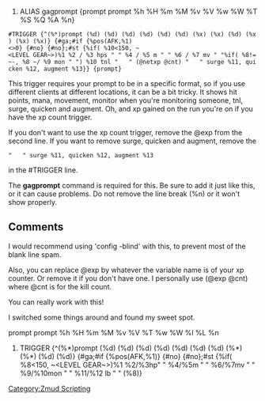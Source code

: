 1.  ALIAS gagprompt {prompt prompt %h %H %m %M %v %V %w %W %T %S %Q %A
    %n}

`#TRIGGER {^(%*)prompt (%d) (%d) (%d) (%d) (%d) (%d) (%x) (%x) (%d) (%x) (%x) (%x)} {#ga;#if {%pos(AFK,%1)<>0} {#no} {#no};#st {%if( %10<150, ~<LEVEL GEAR~>)%1 %2 / %3 hps " " %4 / %5 m " " %6 / %7 mv " "%if( %8!=~-, %8 ~/ %9 mon " ") %10 tnl "   " (@netxp @cnt) "   " surge %11, quicken %12, augment %13}} {prompt}`

This trigger requires your prompt to be in a specific format, so if you
use different clients at different locations, it can be a bit tricky. It
shows hit points, mana, movement, monitor when you're monitoring
someone, tnl, surge, quicken and augment. Oh, and xp gained on the run
you're on if you have the xp count trigger.

If you don't want to use the xp count trigger, remove the @exp from the
second line. If you want to remove surge, quicken and augment, remove
the

`"   " surge %11, quicken %12, augment %13`

in the \#TRIGGER line.

The **gagprompt** command is required for this. Be sure to add it just
like this, or it can cause problems. Do not remove the line break (%n)
or it won't show properly.

## Comments

I would recommend using 'config -blind' with this, to prevent most of
the blank line spam.

Also, you can replace @exp by whatever the variable name is of your xp
counter. Or remove it if you don't have one. I personally use (@exp
@cnt) where @cnt is for the kill count.

You can really work with this!

I switched some things around and found my sweet spot.

prompt prompt %h %H %m %M %v %V %T %w %W %l %L %n

1.  TRIGGER {^(%\*)prompt (%d) (%d) (%d) (%d) (%d) (%d) (%d) (%\*) (%\*)
    (%d) (%d)} {#ga;#if {%pos(AFK,%1)} {#no} {#no};#st {%if( %8\<150,
    \~\<LEVEL GEAR\~\>)%1 %2/%3hp" " %4/%5m " " %6/%7mv " " %9/%10mon "
    " %11/%12 lb " " (%8)}

[Category:Zmud Scripting](Category:Zmud_Scripting "wikilink")
